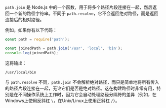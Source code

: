 `path.join` 是 Node.js 中的一个函数，用于将多个路径片段连接在一起，然后返回一个新的路径字符串。不同于 `path.resolve`，它不会返回绝对路径，而是返回连接后的相对路径。

例如，如果你有以下代码：

```javascript
const path = require('path');

const joinedPath = path.join('/usr', 'local', 'bin');
console.log(joinedPath);
```

这将输出：

```
/usr/local/bin
```

与 `path.resolve` 不同，`path.join` 不会解析绝对路径，而只是简单地将所有传入的路径片段连接在一起，无论它们是否是绝对路径。这在构建路径时非常有用，特别是在不同操作系统上工作时，因为它会自动处理路径分隔符的差异（例如，在Windows上使用反斜杠 `\`，在Unix/Linux上使用正斜杠 `/`）。